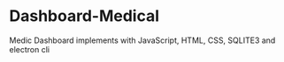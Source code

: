 # Dashboard-Medical
Medic Dashboard implements with JavaScript, HTML, CSS, SQLITE3 and electron cli
